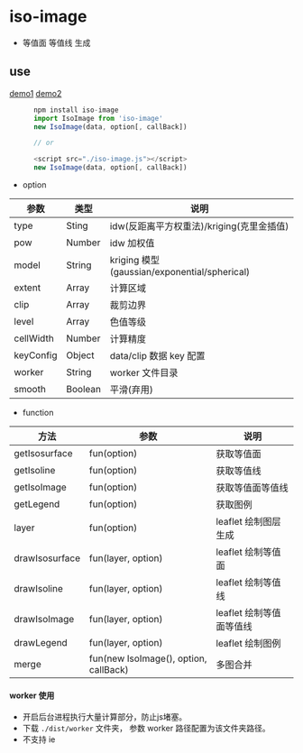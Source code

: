 # iso-image
 * 等值面 等值线 生成

## use
 [demo1](./dist/index.html)
 [demo2](./src/map.html)

``` js
      npm install iso-image
      import IsoImage from 'iso-image'
      new IsoImage(data, option[, callBack])

      // or 

      <script src="./iso-image.js"></script>
      new IsoImage(data, option[, callBack])
```

 * option

|参数|类型|说明|
|----|----|----|
|type|Sting|idw(反距离平方权重法)/kriging(克里金插值)|
|pow|Number|idw 加权值|
|model|String|kriging 模型 (gaussian/exponential/spherical)|
|extent|Array|计算区域|
|clip|Array|裁剪边界|
|level|Array|色值等级|
|cellWidth|Number|计算精度|
|keyConfig|Object|data/clip 数据 key 配置|
|worker|String|worker 文件目录|
|smooth|Boolean|平滑(弃用)|

 * function

|方法|参数|说明|
|----|----|----|
|getIsosurface|fun(option)|获取等值面|
|getIsoline|fun(option)|获取等值线|
|getIsoImage|fun(option)|获取等值面等值线|
|getLegend|fun(option)|获取图例|
|layer|fun(option)|leaflet 绘制图层生成|
|drawIsosurface|fun(layer, option)|leaflet 绘制等值面|
|drawIsoline|fun(layer, option)|leaflet 绘制等值线|
|drawIsoImage|fun(layer, option)|leaflet 绘制等值面等值线|
|drawLegend|fun(layer, option)|leaflet 绘制图例|
|merge|fun(new IsoImage(), option, callBack)|多图合并|

 #### worker 使用
 * 开启后台进程执行大量计算部分，防止js堵塞。
 * 下载 `./dist/worker` 文件夹， 参数 worker 路径配置为该文件夹路径。
 * 不支持 ie
